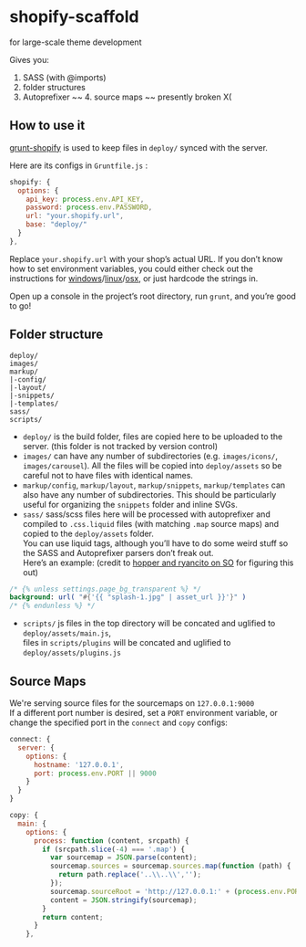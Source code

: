 shopify-scaffold
================

for large-scale theme development

Gives you:  

1. SASS (with @imports)
2. folder structures
3. Autoprefixer
~~ 4. source maps ~~ presently broken X(

## How to use it

[grunt-shopify](https://github.com/wilr/grunt-shopify) is used to keep files in `deploy/` synced with the server. 

Here are its configs in `Gruntfile.js` :

```javascript
shopify: {
  options: {
    api_key: process.env.API_KEY,
    password: process.env.PASSWORD,
    url: "your.shopify.url",
    base: "deploy/"
  }
},
```
Replace `your.shopify.url` with your shop’s actual URL. 
If you don’t know how to set environment variables, you could either check out the instructions for [windows](http://superuser.com/questions/79612/setting-and-getting-windows-environment-variables-from-the-command-prompt)/[linux](https://help.ubuntu.com/community/EnvironmentVariables)/[osx](http://stackoverflow.com/questions/135688/setting-environment-variables-in-os-x), or just hardcode the strings in.

Open up a console in the project’s root directory, run `grunt`, and you’re good to go!

## Folder structure
```
deploy/
images/
markup/
|-config/
|-layout/
|-snippets/
|-templates/
sass/
scripts/
```

* `deploy/` is the build folder, files are copied here to be uploaded to the server. (this folder is not tracked by version control)  
* `images/` can have any number of subdirectories (e.g. `images/icons/`, `images/carousel`). All the files will be copied into `deploy/assets` so be careful not to have files with identical names.  
* `markup/config`, `markup/layout`, `markup/snippets`, `markup/templates` can also have any number of subdirectories. This should be particularly useful for organizing the `snippets` folder and inline SVGs.
* `sass/` sass/scss files here will be processed with autoprefixer and compiled to `.css.liquid` files (with matching `.map` source maps) and copied to the `deploy/assets` folder.  
  You can use liquid tags, although you’ll have to do some weird stuff so the SASS and Autoprefixer parsers don’t freak out.  
  Here’s an example: (credit to [hopper and ryancito on SO](http://stackoverflow.com/questions/11237792/shopify-theme-with-compass-and-sass/12737288#12737288) for figuring this out)
```sass
/* {% unless settings.page_bg_transparent %} */
background: url( "#{'{{ "splash-1.jpg" | asset_url }}'}" )
/* {% endunless %} */
```
* `scripts/` js files in the top directory will be concated and uglified to `deploy/assets/main.js`,  
  files in `scripts/plugins` will be concated and uglified to `deploy/assets/plugins.js`

## Source Maps
We're serving source files for the sourcemaps on `127.0.0.1:9000`  
If a different port number is desired, set a `PORT` environment variable, or change the specified port in the `connect` and `copy` configs:
```javascript
connect: {
  server: {
    options: {
      hostname: '127.0.0.1',
      port: process.env.PORT || 9000
    }
  }
}
```
```javascript
copy: {
  main: {
    options: {
      process: function (content, srcpath) {
        if (srcpath.slice(-4) === '.map') {
          var sourcemap = JSON.parse(content);
          sourcemap.sources = sourcemap.sources.map(function (path) {
            return path.replace('..\\..\\','');
          });
          sourcemap.sourceRoot = 'http://127.0.0.1:' + (process.env.PORT || 9000) + '/';
          content = JSON.stringify(sourcemap);
        }
        return content;
      }
    },
```
